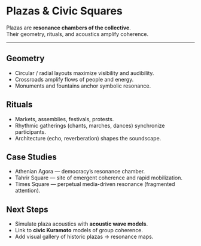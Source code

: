 # Plazas & Civic Squares

Plazas are **resonance chambers of the collective**.  
Their geometry, rituals, and acoustics amplify coherence.

---

## Geometry
- Circular / radial layouts maximize visibility and audibility.  
- Crossroads amplify flows of people and energy.  
- Monuments and fountains anchor symbolic resonance.

## Rituals
- Markets, assemblies, festivals, protests.  
- Rhythmic gatherings (chants, marches, dances) synchronize participants.  
- Architecture (echo, reverberation) shapes the soundscape.

## Case Studies
- Athenian Agora — democracy’s resonance chamber.  
- Tahrir Square — site of emergent coherence and rapid mobilization.  
- Times Square — perpetual media-driven resonance (fragmented attention).

## Next Steps
- Simulate plaza acoustics with **acoustic wave models**.  
- Link to **civic Kuramoto** models of group coherence.  
- Add visual gallery of historic plazas → resonance maps.
